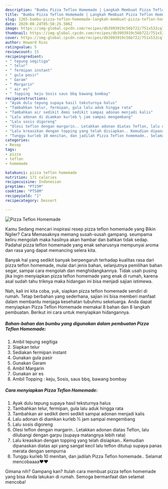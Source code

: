 ```yaml
---
description: "Bumbu Pizza Teflon Homemade | Langkah Membuat Pizza Teflon Homemade Yang Enak Banget"
title: "Bumbu Pizza Teflon Homemade | Langkah Membuat Pizza Teflon Homemade Yang Enak Banget"
slug: 1265-bumbu-pizza-teflon-homemade-langkah-membuat-pizza-teflon-homemade-yang-enak-banget
date: 2020-08-24T05:58:25.506Z
image: https://img-global.cpcdn.com/recipes/db3993919c56b722/751x532cq70/pizza-teflon-homemade-foto-resep-utama.jpg
thumbnail: https://img-global.cpcdn.com/recipes/db3993919c56b722/751x532cq70/pizza-teflon-homemade-foto-resep-utama.jpg
cover: https://img-global.cpcdn.com/recipes/db3993919c56b722/751x532cq70/pizza-teflon-homemade-foto-resep-utama.jpg
author: Howard Rios
ratingvalue: 5
reviewcount: 15
recipeingredient:
- " tepung segitiga"
- " telur"
- " fermipan instant"
- " gula pasir"
- " Garam"
- " Margarin"
- " air es"
- " Topping  keju Sosis saus bbq bawang bombay"
recipeinstructions:
- "Ayak dulu tepung supaya hasil teksturnya halus"
- "Tambahkan telur, fermipan, gula lalu aduk hingga rata"
- "Tambahkan air sedikit demi sedikit sampai adonan menjadi kalis"
- "Lalu adonan di diamkan kurleb ½ jam sampai mengembang"
- "Lalu sosis digoreng"
- "Olesi teflon dengan margarin.. Letakkan adonan diatas Teflon, lalu dilubangi dengan garpu (supaya matangnya lebih rata)"
- "Lalu kreasikan dengan topping yang telah disiapkan.. Kemudian dipanaskan diatas api yang sangat kecil lalu teflon ditutup supaya panas merata dengan sempurna"
- "Tunggu kurleb 10 menitan, dan jadilah Pizza Teflon homemade.. Selamat mencobaaaa❤️❤️"
categories:
- Resep
tags:
- pizza
- teflon
- homemade

katakunci: pizza teflon homemade 
nutrition: 171 calories
recipecuisine: Indonesian
preptime: "PT15M"
cooktime: "PT58M"
recipeyield: "1"
recipecategory: Dessert

---
```



![Pizza Teflon Homemade](https://img-global.cpcdn.com/recipes/db3993919c56b722/751x532cq70/pizza-teflon-homemade-foto-resep-utama.jpg)

Kamu Sedang mencari inspirasi resep pizza teflon homemade yang Bikin Ngiler? Cara Memasaknya memang susah-susah gampang. seumpama keliru mengolah maka hasilnya akan hambar dan bahkan tidak sedap. Padahal pizza teflon homemade yang enak seharusnya mempunyai aroma dan rasa yang dapat memancing selera kita.

Banyak hal yang sedikit banyak berpengaruh terhadap kualitas rasa dari pizza teflon homemade, mulai dari jenis bahan, selanjutnya pemilihan bahan segar, sampai cara mengolah dan menghidangkannya. Tidak usah pusing jika ingin menyiapkan pizza teflon homemade yang enak di rumah, karena asal sudah tahu triknya maka hidangan ini bisa menjadi sajian istimewa.




Nah, kali ini kita coba, yuk, siapkan pizza teflon homemade sendiri di rumah. Tetap berbahan yang sederhana, sajian ini bisa memberi manfaat dalam membantu menjaga kesehatan tubuhmu sekeluarga. Anda dapat menyiapkan Pizza Teflon Homemade memakai 8 bahan dan 8 langkah pembuatan. Berikut ini cara untuk menyiapkan hidangannya.

<!--inarticleads1-->

##### Bahan-bahan dan bumbu yang digunakan dalam pembuatan Pizza Teflon Homemade:

1. Ambil  tepung segitiga
1. Siapkan  telur
1. Sediakan  fermipan instant
1. Gunakan  gula pasir
1. Gunakan  Garam
1. Ambil  Margarin
1. Gunakan  air es
1. Ambil  Topping : keju, Sosis, saus bbq, bawang bombay




<!--inarticleads2-->

##### Cara menyiapkan Pizza Teflon Homemade:

1. Ayak dulu tepung supaya hasil teksturnya halus
1. Tambahkan telur, fermipan, gula lalu aduk hingga rata
1. Tambahkan air sedikit demi sedikit sampai adonan menjadi kalis
1. Lalu adonan di diamkan kurleb ½ jam sampai mengembang
1. Lalu sosis digoreng
1. Olesi teflon dengan margarin.. Letakkan adonan diatas Teflon, lalu dilubangi dengan garpu (supaya matangnya lebih rata)
1. Lalu kreasikan dengan topping yang telah disiapkan.. Kemudian dipanaskan diatas api yang sangat kecil lalu teflon ditutup supaya panas merata dengan sempurna
1. Tunggu kurleb 10 menitan, dan jadilah Pizza Teflon homemade.. Selamat mencobaaaa❤️❤️




Gimana nih? Gampang kan? Itulah cara membuat pizza teflon homemade yang bisa Anda lakukan di rumah. Semoga bermanfaat dan selamat mencoba!
